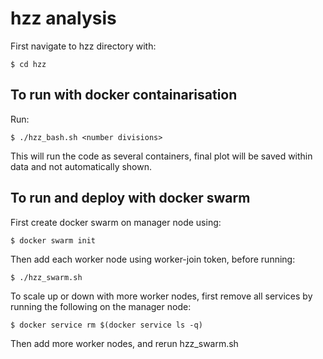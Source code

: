 # hzz analysis

First navigate to hzz directory with:
```
$ cd hzz
```

## To run with docker containarisation

Run:
```
$ ./hzz_bash.sh <number divisions>
```
This will run the code as several containers, final plot will be saved within data and not automatically shown.

## To run and deploy with docker swarm

First create docker swarm on manager node using:
```
$ docker swarm init
```
Then add each worker node using worker-join token, before running:
```
$ ./hzz_swarm.sh
```
To scale up or down with more worker nodes, first remove all services by running the following on the manager node:
```
$ docker service rm $(docker service ls -q)
```
Then add more worker nodes, and rerun hzz_swarm.sh




